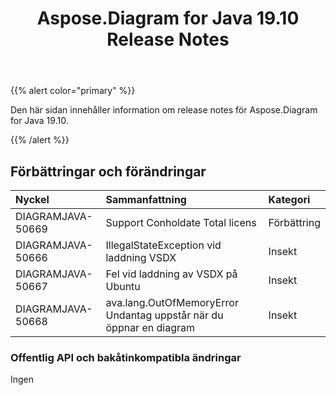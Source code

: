 ﻿---
title: Aspose.Diagram for Java 19.10 Release Notes
type: docs
weight: 30
url: /sv/java/aspose-diagram-for-java-19-10-release-notes/
---
{{% alert color="primary" %}} 

Den här sidan innehåller information om release notes för Aspose.Diagram for Java 19.10.

{{% /alert %}} 
## **Förbättringar och förändringar**

|**Nyckel**|**Sammanfattning**|**Kategori**|
|:- |:- |:- |
|DIAGRAMJAVA-50669|Support Conholdate Total licens|Förbättring|
|DIAGRAMJAVA-50666|IllegalStateException vid laddning VSDX|Insekt|
|DIAGRAMJAVA-50667|Fel vid laddning av VSDX på Ubuntu|Insekt|
|DIAGRAMJAVA-50668|ava.lang.OutOfMemoryError Undantag uppstår när du öppnar en diagram|Insekt|
### **Offentlig API och bakåtinkompatibla ändringar**
Ingen
